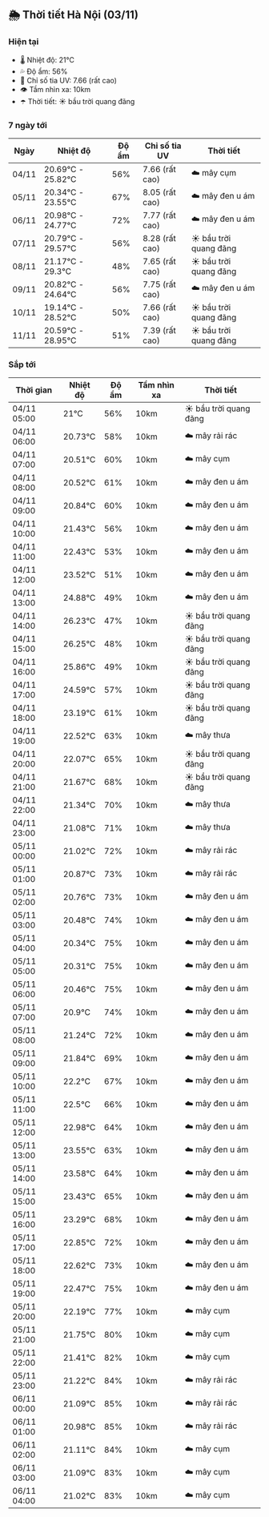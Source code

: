 ## 🌦️ Thời tiết Hà Nội (03/11)

### Hiện tại

- 🌡️ Nhiệt độ: 21℃
- 💦 Độ ẩm: 56%
- 🌟 Chỉ số tia UV: 7.66 (rất cao)
- 👁️ Tầm nhìn xa: 10km
- ☂️ Thời tiết: ☀️ bầu trời quang đãng

### 7 ngày tới

| Ngày | Nhiệt độ | Độ ẩm | Chỉ số tia UV | Thời tiết |
| --- | --- | --- | --- | --- |
| 04/11 | 20.69℃ - 25.82℃ | 56% | 7.66 (rất cao) | ☁️ mây cụm |
| 05/11 | 20.34℃ - 23.55℃ | 67% | 8.05 (rất cao) | ☁️ mây đen u ám |
| 06/11 | 20.98℃ - 24.77℃ | 72% | 7.77 (rất cao) | ☁️ mây đen u ám |
| 07/11 | 20.79℃ - 29.57℃ | 56% | 8.28 (rất cao) | ☀️ bầu trời quang đãng |
| 08/11 | 21.17℃ - 29.3℃ | 48% | 7.65 (rất cao) | ☀️ bầu trời quang đãng |
| 09/11 | 20.82℃ - 24.64℃ | 56% | 7.75 (rất cao) | ☁️ mây đen u ám |
| 10/11 | 19.14℃ - 28.52℃ | 50% | 7.66 (rất cao) | ☀️ bầu trời quang đãng |
| 11/11 | 20.59℃ - 28.95℃ | 51% | 7.39 (rất cao) | ☀️ bầu trời quang đãng |

### Sắp tới

| Thời gian | Nhiệt độ | Độ ẩm | Tầm nhìn xa | Thời tiết |
| --- | --- | --- | --- | --- |
| 04/11 05:00 | 21℃ | 56% | 10km | ☀️ bầu trời quang đãng |
| 04/11 06:00 | 20.73℃ | 58% | 10km | ☁️ mây rải rác |
| 04/11 07:00 | 20.51℃ | 60% | 10km | ☁️ mây cụm |
| 04/11 08:00 | 20.52℃ | 61% | 10km | ☁️ mây đen u ám |
| 04/11 09:00 | 20.84℃ | 60% | 10km | ☁️ mây đen u ám |
| 04/11 10:00 | 21.43℃ | 56% | 10km | ☁️ mây đen u ám |
| 04/11 11:00 | 22.43℃ | 53% | 10km | ☁️ mây đen u ám |
| 04/11 12:00 | 23.52℃ | 51% | 10km | ☁️ mây đen u ám |
| 04/11 13:00 | 24.88℃ | 49% | 10km | ☁️ mây đen u ám |
| 04/11 14:00 | 26.23℃ | 47% | 10km | ☀️ bầu trời quang đãng |
| 04/11 15:00 | 26.25℃ | 48% | 10km | ☀️ bầu trời quang đãng |
| 04/11 16:00 | 25.86℃ | 49% | 10km | ☀️ bầu trời quang đãng |
| 04/11 17:00 | 24.59℃ | 57% | 10km | ☀️ bầu trời quang đãng |
| 04/11 18:00 | 23.19℃ | 61% | 10km | ☀️ bầu trời quang đãng |
| 04/11 19:00 | 22.52℃ | 63% | 10km | ☁️ mây thưa |
| 04/11 20:00 | 22.07℃ | 65% | 10km | ☀️ bầu trời quang đãng |
| 04/11 21:00 | 21.67℃ | 68% | 10km | ☀️ bầu trời quang đãng |
| 04/11 22:00 | 21.34℃ | 70% | 10km | ☁️ mây thưa |
| 04/11 23:00 | 21.08℃ | 71% | 10km | ☁️ mây thưa |
| 05/11 00:00 | 21.02℃ | 72% | 10km | ☁️ mây rải rác |
| 05/11 01:00 | 20.87℃ | 73% | 10km | ☁️ mây rải rác |
| 05/11 02:00 | 20.76℃ | 73% | 10km | ☁️ mây đen u ám |
| 05/11 03:00 | 20.48℃ | 74% | 10km | ☁️ mây đen u ám |
| 05/11 04:00 | 20.34℃ | 75% | 10km | ☁️ mây đen u ám |
| 05/11 05:00 | 20.31℃ | 75% | 10km | ☁️ mây đen u ám |
| 05/11 06:00 | 20.46℃ | 75% | 10km | ☁️ mây đen u ám |
| 05/11 07:00 | 20.9℃ | 74% | 10km | ☁️ mây đen u ám |
| 05/11 08:00 | 21.24℃ | 72% | 10km | ☁️ mây đen u ám |
| 05/11 09:00 | 21.84℃ | 69% | 10km | ☁️ mây đen u ám |
| 05/11 10:00 | 22.2℃ | 67% | 10km | ☁️ mây đen u ám |
| 05/11 11:00 | 22.5℃ | 66% | 10km | ☁️ mây đen u ám |
| 05/11 12:00 | 22.98℃ | 64% | 10km | ☁️ mây đen u ám |
| 05/11 13:00 | 23.55℃ | 63% | 10km | ☁️ mây đen u ám |
| 05/11 14:00 | 23.58℃ | 64% | 10km | ☁️ mây đen u ám |
| 05/11 15:00 | 23.43℃ | 65% | 10km | ☁️ mây đen u ám |
| 05/11 16:00 | 23.29℃ | 68% | 10km | ☁️ mây đen u ám |
| 05/11 17:00 | 22.85℃ | 72% | 10km | ☁️ mây đen u ám |
| 05/11 18:00 | 22.62℃ | 73% | 10km | ☁️ mây đen u ám |
| 05/11 19:00 | 22.47℃ | 75% | 10km | ☁️ mây đen u ám |
| 05/11 20:00 | 22.19℃ | 77% | 10km | ☁️ mây cụm |
| 05/11 21:00 | 21.75℃ | 80% | 10km | ☁️ mây cụm |
| 05/11 22:00 | 21.41℃ | 82% | 10km | ☁️ mây cụm |
| 05/11 23:00 | 21.22℃ | 84% | 10km | ☁️ mây rải rác |
| 06/11 00:00 | 21.09℃ | 85% | 10km | ☁️ mây rải rác |
| 06/11 01:00 | 20.98℃ | 85% | 10km | ☁️ mây rải rác |
| 06/11 02:00 | 21.11℃ | 84% | 10km | ☁️ mây cụm |
| 06/11 03:00 | 21.09℃ | 83% | 10km | ☁️ mây cụm |
| 06/11 04:00 | 21.02℃ | 83% | 10km | ☁️ mây cụm |
